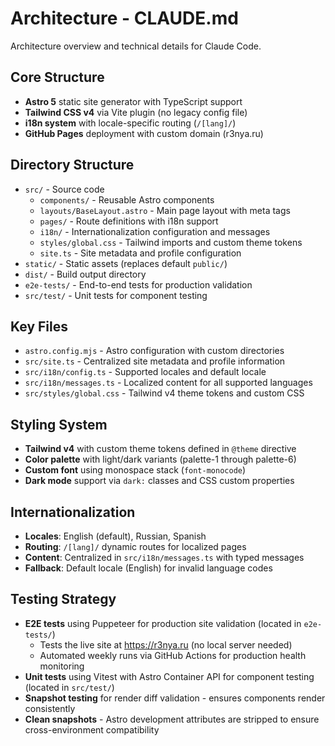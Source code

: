 # Architecture - CLAUDE.md

Architecture overview and technical details for Claude Code.

## Core Structure

- **Astro 5** static site generator with TypeScript support
- **Tailwind CSS v4** via Vite plugin (no legacy config file)
- **i18n system** with locale-specific routing (`/[lang]/`)
- **GitHub Pages** deployment with custom domain (r3nya.ru)

## Directory Structure

- `src/` - Source code
  - `components/` - Reusable Astro components
  - `layouts/BaseLayout.astro` - Main page layout with meta tags
  - `pages/` - Route definitions with i18n support
  - `i18n/` - Internationalization configuration and messages
  - `styles/global.css` - Tailwind imports and custom theme tokens
  - `site.ts` - Site metadata and profile configuration
- `static/` - Static assets (replaces default `public/`)
- `dist/` - Build output directory
- `e2e-tests/` - End-to-end tests for production validation
- `src/test/` - Unit tests for component testing

## Key Files

- `astro.config.mjs` - Astro configuration with custom directories
- `src/site.ts` - Centralized site metadata and profile information
- `src/i18n/config.ts` - Supported locales and default locale
- `src/i18n/messages.ts` - Localized content for all supported languages
- `src/styles/global.css` - Tailwind v4 theme tokens and custom CSS

## Styling System

- **Tailwind v4** with custom theme tokens defined in `@theme` directive
- **Color palette** with light/dark variants (palette-1 through palette-6)
- **Custom font** using monospace stack (`font-monocode`)
- **Dark mode** support via `dark:` classes and CSS custom properties

## Internationalization

- **Locales**: English (default), Russian, Spanish
- **Routing**: `/[lang]/` dynamic routes for localized pages
- **Content**: Centralized in `src/i18n/messages.ts` with typed messages
- **Fallback**: Default locale (English) for invalid language codes

## Testing Strategy

- **E2E tests** using Puppeteer for production site validation (located in `e2e-tests/`)
  - Tests the live site at https://r3nya.ru (no local server needed)
  - Automated weekly runs via GitHub Actions for production health monitoring
- **Unit tests** using Vitest with Astro Container API for component testing (located in `src/test/`)
- **Snapshot testing** for render diff validation - ensures components render consistently
- **Clean snapshots** - Astro development attributes are stripped to ensure cross-environment compatibility
